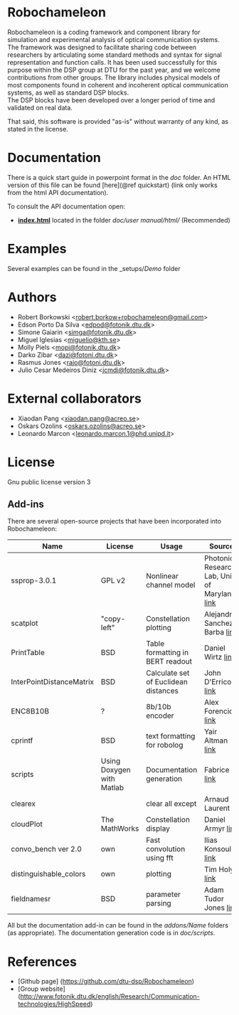 Robochameleon
=============
Robochameleon is a coding framework and component library for simulation and experimental analysis of optical communication systems.  
The framework was designed to facilitate sharing code between researchers by articulating some standard methods and syntax for signal representation and function calls.
It has been used successfully for this purpose within the DSP group at DTU for the past year, and we welcome contributions from other groups.
The library includes physical models of most components found in coherent and incoherent optical communication systems, as well as standard DSP blocks.  
The DSP blocks have been developed over a longer period of time and validated on real data.  

That said, this software is provided "as-is" without warranty of any kind, as stated in the license.

Documentation
=============

There is a quick start guide in powerpoint format in the _doc_ folder.  An HTML version of this file can be found [here](@ref quickstart) 
(link only works from the html API documentation).

To consult the API documentation open:

* **<a href="index.html">index.html</a>** located in the folder _doc/user manual/html/_ (Recommended)


Examples
=============
Several examples can be found in the _setups/_Demo_ folder

Authors
=======

- Robert Borkowski \<robert.borkow+robochameleon@gmail.com\>
- Edson Porto Da Silva \<edpod@fotonik.dtu.dk\>
- Simone Gaiarin \<simga@fotonik.dtu.dk\>
- Miguel Iglesias \<miguelio@kth.se\>
- Molly Piels \<mopi@fotonik.dtu.dk\>
- Darko Zibar \<dazi@fotoni.dtu.dk\>
- Rasmus Jones \<rajo@fotoni.dtu.dk\>
- Julio Cesar Medeiros Diniz \<jcmdi@fotonik.dtu.dk\>

External collaborators
======================

- Xiaodan Pang \<xiaodan.pang@acreo.se\>
- Oskars Ozolins \<oskars.ozolins@acreo.se\>
- Leonardo Marcon \<leonardo.marcon.1@phd.unipd.it\>

License
=======
Gnu public license version 3

Add-ins
------------
There are several open-source projects that have been incorporated into Robochameleon:

| Name | License | Usage | Source |
|--------|----------|--------|--------|
| ssprop-3.0.1 | GPL v2 | Nonlinear channel model | Photonics Research Lab, Univ. of Maryland <a href="http://www.photonics.umd.edu/software/ssprop/">link</a>|
| scatplot | "copy-left" | Constellation plotting | Alejandro Sanchez-Barba <a href="http://www.mathworks.com/matlabcentral/fileexchange/8577-scatplot">link</a>|
| PrintTable | BSD | Table formatting in BERT readout | Daniel Wirtz <a href="http://www.mathworks.com/matlabcentral/fileexchange/33815-printing-a-formatted-table">link</a>|
| InterPointDistanceMatrix | BSD | Calculate set of Euclidean distances | John D'Errico <a href="http://www.mathworks.com/matlabcentral/fileexchange/18937-ipdm--inter-point-distance-matrix">link</a>|
| ENC8B10B | ? | 8b/10b encoder | Alex Forencich <a href="http://www.alexforencich.com/wiki/en/scripts/matlab/enc8b10b">link</a>|
| cprintf | BSD | text formatting for robolog | Yair Altman <a href="http://www.mathworks.com/matlabcentral/fileexchange/24093-cprintf-display-formatted-colored-text-in-the-command-window">link</a>|
| scripts | Using Doxygen with Matlab| Documentation generation | Fabrice <a href="http://www.mathworks.com/matlabcentral/fileexchange/25925-using-doxygen-with-matlab">link</a>|
| clearex |  | clear all except | Arnaud Laurent|
| cloudPlot | The MathWorks| Constellation display | Daniel Armyr <a href="https://se.mathworks.com/matlabcentral/fileexchange/23238-cloudplot">link</a>|
| convo_bench ver 2.0 | own| Fast convolution using fft | Ilias Konsoulas <a href="https://se.mathworks.com/matlabcentral/fileexchange/44466-beating-matlab-s-convolution-function-conv-m-for-long-real-sequences-">link</a>|
| distinguishable_colors | own| plotting | Tim Holy <a href="https://se.mathworks.com/matlabcentral/fileexchange/29702-generate-maximally-perceptually-distinct-colors">link</a>|
| fieldnamesr | BSD | parameter parsing | Adam Tudor Jones <a href="https://se.mathworks.com/matlabcentral/fileexchange/33262-get-structure-field-names-in-recursive-manner/content/fieldnamesr.m">link</a>|



All but the documentation add-in can be found in the _addons/Name_ folders (as appropriate).  The documentation generation code is in _doc/scripts_.

References
=============

- [Github page] (https://github.com/dtu-dsp/Robochameleon)
- [Group website] (http://www.fotonik.dtu.dk/english/Research/Communication-technologies/HighSpeed)
